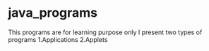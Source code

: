 # java_programs
This programs are for learning purpose only
I present two types of programs
1.Applications
2.Applets
